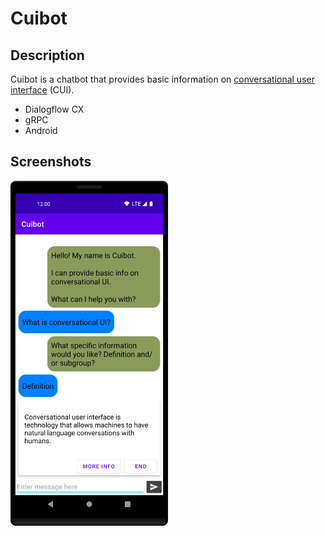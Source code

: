 # Cuibot

## Description

Cuibot is a chatbot that provides basic information on
[conversational user interface](https://en.wikipedia.org/wiki/Conversational_user_interface) (CUI).

- Dialogflow CX
- gRPC
- Android

## Screenshots
<img src="assets/images/CuibotDefinition.png"  width=50% height=50%>
